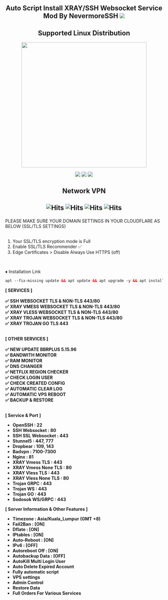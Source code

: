  <p align="center">


<h2 align="center">
Auto Script Install XRAY/SSH Websocket Service
Mod By NevermoreSSH
<img src="https://img.shields.io/badge/Release-v3.0-red.svg"></h2>

</p> 
<h2 align="center"> Supported Linux Distribution</h2>
<p align="center"><img src="https://d33wubrfki0l68.cloudfront.net/5911c43be3b1da526ed609e9c55783d9d0f6b066/9858b/assets/img/debian-ubuntu-hover.png"width="400"></p> 
<p align="center">
<img src="https://img.shields.io/static/v1?style=for-the-badge&logo=debian&label=Debian%209&message=Stretch&color=purple"> 
<img src="https://img.shields.io/static/v1?style=for-the-badge&logo=debian&label=Debian%2010&message=Buster&color=purple">  
<img src="https://img.shields.io/static/v1?style=for-the-badge&logo=debian&label=Debian%2011&message=bullseye&color=purple"> 
</p>



<h2 align="center">Network VPN</h2>

<h2 align="center">

![Hits](https://img.shields.io/badge/SSH-Websocket-8020f3?style=for-the-badge&logo=Cloudflare&logoColor=white&edge_flat=false)
![Hits](https://img.shields.io/badge/XRAY-Vmess-f34b20?style=for-the-badge&logo=Cloudflare&logoColor=white&edge_flat=false)
![Hits](https://img.shields.io/badge/XRAY-VLess-f34b20?style=for-the-badge&logo=Cloudflare&logoColor=white&edge_flat=false)
![Hits](https://img.shields.io/badge/XRAY-Trojan-f34b20?style=for-the-badge&logo=Cloudflare&logoColor=white&edge_flat=false)
</h2>

PLEASE MAKE SURE YOUR DOMAIN SETTINGS IN YOUR CLOUDFLARE AS BELOW (SSL/TLS SETTINGS)<br>
<br>

1. Your SSL/TLS encryption mode is Full
2. Enable SSL/TLS Recommender ✅
3. Edge Certificates > Disable Always Use HTTPS (off)

<br>

♦️ Installation Link<br>

  ```html
apt --fix-missing update && apt update && apt upgrade -y && apt install -y bzip2 gzip coreutils screen dpkg wget vim curl nano zip unzip && wget -q https://raw.githubusercontent.com/NevermoreSSH/Blueblue/main/setup.sh && chmod +x setup.sh && screen -S setup ./setup.sh
  ```
<b>

[ SERVICES ] <br>
<br>
✅ SSH WEBSOCKET TLS & NON-TLS 443/80<br>
✅ XRAY VMESS WEBSOCKET TLS & NON-TLS 443/80<br>
✅ XRAY VLESS WEBSOCKET TLS & NON-TLS 443/80<br>
✅ XRAY TROJAN WEBSOCKET TLS & NON-TLS 443/80<br>
✅ XRAY TROJAN GO TLS 443<br>
<br>

[ OTHER SERVICES ] <br>
<br>
✅ NEW UPDATE BBRPLUS 5.15.96 <br>
✅ BANDWITH MONITOR <br>
✅ RAM MONITOR <br>
✅ DNS CHANGER <br>
✅ NETFLIX REGION CHECKER <br>
✅ CHECK LOGIN USER <br>
✅ CHECK CREATED CONFIG <br>
✅ AUTOMATIC CLEAR LOG <br>
✅ AUTOMATIC VPS REBOOT <br>
✅ BACKUP & RESTORE <br></br>



   [ Service & Port ]
   - OpenSSH                 : 22
   - SSH Websocket           : 80
   - SSH SSL Websocket       : 443
   - Stunnel5                : 447, 777
   - Dropbear                : 109, 143
   - Badvpn                  : 7100-7300
   - Nginx                   : 81
   - XRAY  Vmess TLS         : 443
   - XRAY  Vmess None TLS    : 80
   - XRAY  Vless TLS         : 443
   - XRAY  Vless None TLS    : 80
   - Trojan GRPC             : 443
   - Trojan WS               : 443
   - Trojan GO               : 443
   - Sodosok WS/GRPC         : 443

   [ Server Information & Other Features ]
   - Timezone                : Asia/Kuala_Lumpur (GMT +8)
   - Fail2Ban                : [ON]
   - Dflate                  : [ON]
   - IPtables                : [ON]
   - Auto-Reboot             : [ON]
   - IPv6                    : [OFF]
   - Autoreboot Off          : [ON]
   - Autobackup Data         : [OFF]
   - AutoKill Multi Login User
   - Auto Delete Expired Account
   - Fully automatic script
   - VPS settings
   - Admin Control
   - Restore Data
   - Full Orders For Various Services
